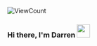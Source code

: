 ![ViewCount](https://views.whatilearened.today/views/github/dazzabaijan/dazzabaijan.svg?cache=remove)
### Hi there, I'm Darren <img src="https://raw.githubusercontent.com/iampavangandhi/iampavangandhi/master/gifs/Hi.gif" width="30px">

<!--
**dazzabaijan/dazzabaijan** is a ✨ _special_ ✨ repository because its `README.md` (this file) appears on your GitHub profile.

Here are some ideas to get you started:

- 🔭 I’m currently working on ...
- 🌱 I’m currently learning ...
- 👯 I’m looking to collaborate on ...
- 🤔 I’m looking for help with ...
- 💬 Ask me about ...
- 📫 How to reach me: ...
- 😄 Pronouns: ...
- ⚡ Fun fact: ...
-->
